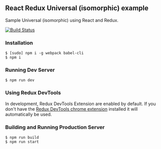 ## React Redux Universal (isomorphic) example
Sample Universal (isomorphic) using React and Redux.

[![Build Status](https://travis-ci.org/ngthorg/Redux-Universal.svg?branch=immutable)](https://travis-ci.org/ngthorg/Redux-Universal)

### Installation
```
$ [sudo] npm i -g webpack babel-cli
$ npm i
```

### Running Dev Server
```
$ npm run dev
```
### Using Redux DevTools
In development, Redux DevTools Extension are enabled by default. If you don't have the [Redux DevTools chrome extension] installed it will automatically be used.
### Building and Running Production Server
```
$ npm run build
$ npm run start
```

[Redux DevTools chrome extension]:https://chrome.google.com/webstore/detail/redux-devtools/lmhkpmbekcpmknklioeibfkpmmfibljd
